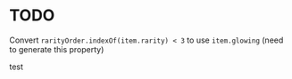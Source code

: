 # TODO

Convert `rarityOrder.indexOf(item.rarity) < 3` to use `item.glowing` (need to generate this property)

test
